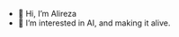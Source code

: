 - 👋 Hi, I’m Alireza
- 👀 I’m interested in AI, and making it alive.

<!---
AlirezaBoroon/AlirezaBoroon is a ✨ special ✨ repository because its `README.md` (this file) appears on your GitHub profile.
You can click the Preview link to take a look at your changes.
--->
